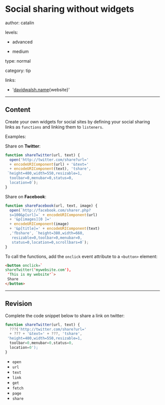 # Social sharing without widgets
author: catalin

levels:

  - advanced

  - medium

type: normal

category: tip

links:

  - '[davidwalsh.name](https://davidwalsh.name/social-sharing-links){website}'

---
## Content

Create your own widgets for social sites by defining your social sharing links  as `functions` and linking them to `listeners`.

Examples:

Share on **Twitter**:
```javascript
function shareTwitter(url, text) {
  open('http://twitter.com/share?url='
  + encodeURIComponent(url) + '&text=' 
  + encodeURIComponent(text), 'tshare', 
 `height=400,width=550,resizable=1,
  toolbar=0,menubar=0,status=0,
  location=0`);  
}
```
Share on **Facebook**:
```javascript 
function shareFacebook(url, text, image) {
  open(`http://facebook.com/sharer.php?
  s=100&p[url]=` + encodeURIComponent(url)
  + '&p[images][0 ]=' 
  + encodeURIComponent(image)
  + '&p[title]=' + encodeURIComponent(text)
  ,'fbshare', `height=380,width=660,
   resizable=0,toolbar=0,menubar=0,
   status=0,location=0,scrollbars=0`);
}
```
To call the functions, add the `onclick` event attribute to a `<button>` element:
```html
<button onclick=`
shareTwitter('mywebsite.com'),
 'This is my website'`>
 Share
</button>
```

---
## Revision

Complete the code snippet below to share a link on twitter: 

```javascript
function shareTwitter(url, text) {
  ???('http://twitter.com/share?url='
  + ??? + '&text=' + ???, 'tshare', 
 'height=400,width=550,resizable=1,
  toolbar=0,menubar=0,status=0,
  location=0');  
}
```
* `open`
* `url`
* `text`
* `link`
* `get`
* `fetch`
* `page`
* `share`
